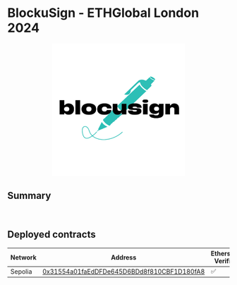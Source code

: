 # BlockuSign - ETHGlobal London 2024

<p align="center">
  <img src="img/Blocusign_logo.png" alt="Logo" width="300">
</p>

## Summary

```


```


## Deployed contracts

| Network | Address | Etherscan Verified |
| --------------- | --------------- | --- |
| Sepolia  | [0x31554a01faEdDFDe645D6BDd8f810CBF1D180fA8](https://sepolia.etherscan.io/address/0x31554a01faEdDFDe645D6BDd8f810CBF1D180fA8)  | :white_check_mark:  |




